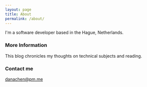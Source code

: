 ```yaml
---
layout: page
title: About
permalink: /about/
---
```


I'm a software developer based in the Hague, Netherlands. 

### More Information

This blog chronicles my thoughts on technical subjects and reading.

### Contact me

[danachen@pm.me](mailto:danachen@pm.me)

